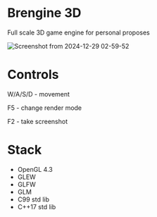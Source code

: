 # Brengine 3D

Full scale 3D game engine for personal proposes

![Screenshot from 2024-12-29 02-59-52](https://github.com/user-attachments/assets/6532a9da-d7d8-4651-86a5-40f4a5493538)

# Controls

W/A/S/D - movement

F5 - change render mode

F2 - take screenshot

# Stack
- OpenGL 4.3
- GLEW
- GLFW
- GLM
- C99 std lib
- C++17 std lib